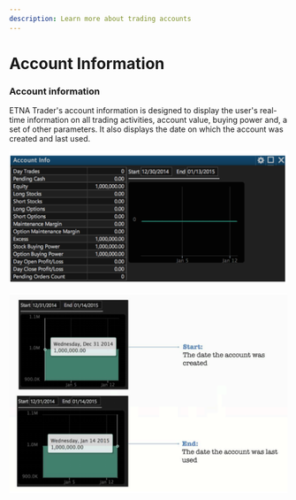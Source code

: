 ```yaml
---
description: Learn more about trading accounts
---
```


# Account Information

### Account information

ETNA Trader's account information is designed to display the user's real-time information on all trading activities, account value, buying power and, a set of other parameters. It also displays the date on which the account was created and last used.

![](../../../.gitbook/assets/screenshot-2019-04-24-at-16.09.04.png)

![](../../../.gitbook/assets/screenshot-2019-04-24-at-16.09.21.png)



